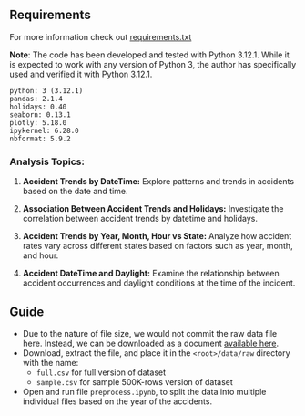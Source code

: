 ## Requirements
For more information check out [requirements.txt](./requirements.txt)

**Note**: The code has been developed and tested with Python 3.12.1.
While it is expected to work with any version of Python 3, the author has specifically used and verified it with Python 3.12.1.

```
python: 3 (3.12.1)
pandas: 2.1.4
holidays: 0.40
seaborn: 0.13.1
plotly: 5.18.0
ipykernel: 6.28.0
nbformat: 5.9.2
```

### Analysis Topics:

1. **Accident Trends by DateTime:**
   Explore patterns and trends in accidents based on the date and time.

2. **Association Between Accident Trends and Holidays:**
   Investigate the correlation between accident trends by datetime and holidays.

3. **Accident Trends by Year, Month, Hour vs State:**
   Analyze how accident rates vary across different states based on factors such as year, month, and hour.

4. **Accident DateTime and Daylight:**
   Examine the relationship between accident occurrences and daylight conditions at the time of the incident.


## Guide
- Due to the nature of file size, we would not commit the raw data file here.
Instead, we can be downloaded as a document [available here](./data/README.md#source).
- Download, extract the file, and place it in the `<root>/data/raw` directory with the name:
  - `full.csv` for full version of dataset
  - `sample.csv` for sample 500K-rows version of dataset
- Open and run file `preprocess.ipynb`, to split the data into multiple individual files based on the year of the accidents.
